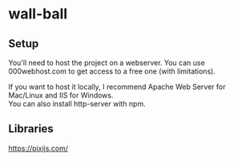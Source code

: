 # wall-ball
## Setup
You'll need to host the project on a webserver. You can use 000webhost.com to get access to a free one (with limitations). 
  
If you want to host it locally, I recommend Apache Web Server for Mac/Linux and IIS for Windows.  
You can also install http-server with npm.
  
## Libraries
https://pixijs.com/
